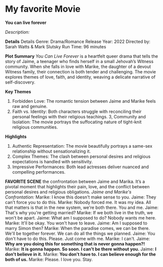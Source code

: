# My favorite Movie

**You can live forever**

*Description:*

**Details**
Details
Genre: Drama/Romance
Release Year: 2022
Directed by: Sarah Watts & Mark Slutsky
Run Time: 96 minutes

**Plot Summary**
*You Can Live Forever* is a heartfelt queer drama that tells the story of Jaime, a teenager who finds herself in a small Jehovah’s Witness community. When she falls in love with Marike, the daughter of a devout Witness family, their connection is both tender and challenging. The movie explores themes of love, faith, and identity, weaving a delicate narrative of self-discovery.

**Key Themes**
1. Forbidden Love: The romantic tension between Jaime and Marike feels raw and genuine.
2. Faith vs. Identity: Both characters struggle with reconciling their personal feelings with their religious teachings.
3, Community and Isolation: The movie portrays the suffocating nature of tight-knit religious communities.

**Highlights**
1. Authentic Representation: The movie beautifully portrays a same-sex relationship without sensationalizing it.
2. Complex Themes: The clash between personal desires and religious expectations is handled with sensitivity.
3. Impressive Performances: Both lead actresses deliver nuanced and compelling performances.

**FAVORITE SCENE**
the confrontation between Jaime and Marika. It’s a pivotal moment that highlights their pain, love, and the conflict between personal desires and religious obligations.
*Jaime and Marike's Confrontation:*
Marike: I know this doesn't make sense to you.
Jaime: They can't force you to do this.
Marike: Nobody forced me. It was my idea. All that matters is that in the new system, we're both there. You and me.
Jaime: That's why you're getting married?
Marike: If we both live in the truth, we won't be apart.
Jaime: What am I supposed to do? Nobody wants me here.
Marike: It'll be okay. You won't have to leave.
Jaime: Am I supposed to marry Simon then?
Marike: When the paradise comes, we can be there. We'll be together forever. We can do all the things we planned.
Jaime: You don't have to do this. Please. Just come with me.
Marike: I can't.
Jaime: **Why are you doing this for something that is never gonna happen?!**
Marike: **It is gonna happen. So soon. I can't be there without you.**
Jaime: **I don't believe in it.**
Marike: **You don't have to. I can believe enough for the both of us.**
Marike: Please. I love you. Stay.
